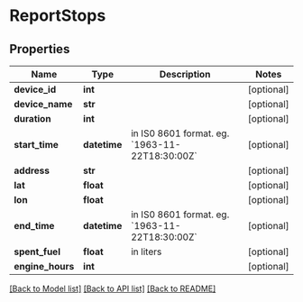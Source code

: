 # ReportStops

## Properties
Name | Type | Description | Notes
------------ | ------------- | ------------- | -------------
**device_id** | **int** |  | [optional] 
**device_name** | **str** |  | [optional] 
**duration** | **int** |  | [optional] 
**start_time** | **datetime** | in IS0 8601 format. eg. &#x60;1963-11-22T18:30:00Z&#x60; | [optional] 
**address** | **str** |  | [optional] 
**lat** | **float** |  | [optional] 
**lon** | **float** |  | [optional] 
**end_time** | **datetime** | in IS0 8601 format. eg. &#x60;1963-11-22T18:30:00Z&#x60; | [optional] 
**spent_fuel** | **float** | in liters | [optional] 
**engine_hours** | **int** |  | [optional] 

[[Back to Model list]](../README.md#documentation-for-models) [[Back to API list]](../README.md#documentation-for-api-endpoints) [[Back to README]](../README.md)


